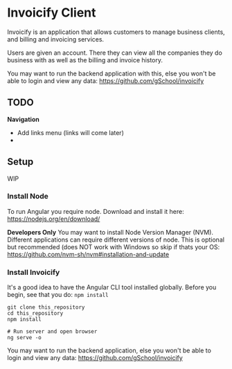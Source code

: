 # Invoicify Client

Invoicify is an application that allows customers to manage business clients, and billing and invoicing services.

Users are given an account. There they can view all the companies they do business with as well as the billing and invoice history.

You may want to run the backend application with this, else you won't be able to login and view any data: https://github.com/gSchool/invoicify

## TODO

**Navigation**
- Add links menu (links will come later)
- 

## Setup

WIP

### Install Node

To run Angular you require node. Download and install it here: https://nodejs.org/en/download/

**Developers Only**
You may want to install Node Version Manager (NVM). Different applications can require different versions of node. This is optional but recommended (does NOT work with Windows so skip if thats your OS: 
https://github.com/nvm-sh/nvm#installation-and-update

### Install Invoicify

It's a good idea to have the Angular CLI tool installed globally. Before you begin, see that you do: `npm install`

``` 
git clone this_repository
cd this_repository
npm install

# Run server and open browser
ng serve -o
```

You may want to run the backend application, else you won't be able to login and view any data: https://github.com/gSchool/invoicify

